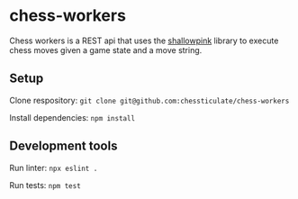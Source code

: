 # chess-workers
Chess workers is a REST api that uses the [shallowpink](https://github.com/Chessticulate/ShallowPink) library to execute chess moves given a game state and a move string.

## Setup
Clone respository: `git clone git@github.com:chessticulate/chess-workers` 

Install dependencies: `npm install` 

## Development tools
Run linter: `npx eslint .` 

Run tests: `npm test` 

